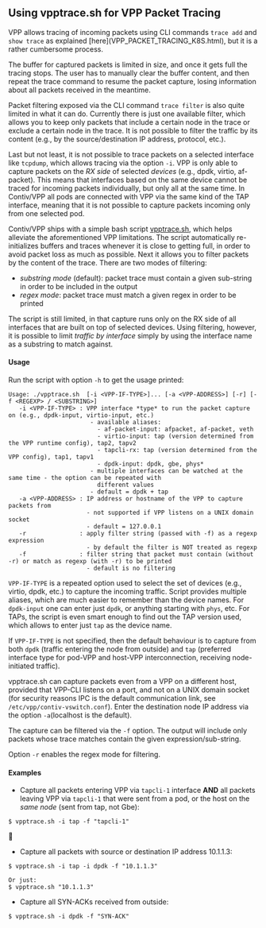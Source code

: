 ## Using vpptrace.sh for VPP Packet Tracing

VPP allows tracing of incoming packets using CLI commands `trace add` and `show trace`
as explained \[here\](VPP_PACKET_TRACING_K8S.html), but it is a rather cumbersome process.

The buffer for captured packets is limited in size, and once it gets full the tracing stops. The user has to manually clear the buffer content, and then repeat the trace command to resume the packet capture, losing information about all packets received in the meantime.

Packet filtering exposed via the CLI command `trace filter` is also quite limited in what it can do. Currently there is just one available filter, which allows you to keep only packets that include a certain node in the trace or exclude a certain node in the trace.
It is not possible to filter the traffic by its content (e.g., by the source/destination IP address, protocol, etc.).

Last but not least, it is not possible to trace packets on a selected interface
like `tcpdump`, which allows tracing via the option `-i`. VPP is only able to capture packets
on the *RX side* of selected *devices* (e.g., dpdk, virtio, af-packet). This means
that interfaces based on the same device cannot be traced for incoming packets
individually, but only all at the same time. In Contiv/VPP all pods are connected
with VPP via the same kind of the TAP interface, meaning that it is not possible to
capture packets incoming only from one selected pod.

Contiv/VPP ships with a simple bash script [vpptrace.sh](https://github.com/contiv/vpp/blob/master/scripts/vpptrace.sh),
which helps alleviate the aforementioned VPP limitations. The script automatically
re-initializes buffers and traces whenever it is close to getting full, in order to
avoid packet loss as much as possible. Next it allows you to filter packets
by the content of the trace. There are two modes of filtering:
 - *substring mode* (default): packet trace must contain a given sub-string in order to
    be included in the output
 - *regex mode*: packet trace must match a given regex in order to be printed

The script is still limited, in that capture runs only on the RX side of all interfaces that are built on top of selected devices. Using filtering, however, it is possible to limit
*traffic by interface* simply by using the interface name as a substring to match against.

#### Usage

Run the script with option `-h` to get the usage printed:
```
Usage: ./vpptrace.sh  [-i <VPP-IF-TYPE>]... [-a <VPP-ADDRESS>] [-r] [-f <REGEXP> / <SUBSTRING>]
   -i <VPP-IF-TYPE> : VPP interface *type* to run the packet capture on (e.g., dpdk-input, virtio-input, etc.)
                       - available aliases:
                         - af-packet-input: afpacket, af-packet, veth
                         - virtio-input: tap (version determined from the VPP runtime config), tap2, tapv2
                         - tapcli-rx: tap (version determined from the VPP config), tap1, tapv1
                         - dpdk-input: dpdk, gbe, phys*
                       - multiple interfaces can be watched at the same time - the option can be repeated with
                         different values
                       - default = dpdk + tap
   -a <VPP-ADDRESS> : IP address or hostname of the VPP to capture packets from
                      - not supported if VPP listens on a UNIX domain socket
                      - default = 127.0.0.1
   -r               : apply filter string (passed with -f) as a regexp expression
                      - by default the filter is NOT treated as regexp
   -f               : filter string that packet must contain (without -r) or match as regexp (with -r) to be printed
                      - default is no filtering
```

`VPP-IF-TYPE` is a repeated option used to select the set of devices (e.g., virtio, dpdk, etc.)
to capture the incoming traffic. Script provides multiple aliases, which
are much easier to remember than the device names. For `dpdk-input` one can enter
just `dpdk`, or anything starting with `phys`, etc. For TAPs, the script is even
smart enough to find out the TAP version used, which allows to enter just `tap`
as the device name.

If `VPP-IF-TYPE` is not specified, then the default behaviour is to capture from both
`dpdk` (traffic entering the node from outside) and `tap` (preferred interface type
for pod-VPP and host-VPP interconnection, receiving node-initiated traffic).

vpptrace.sh can capture packets even from a VPP on a different host, provided that
VPP-CLI listens on a port, and not on a UNIX domain socket (for security reasons IPC
is the default communication link, see `/etc/vpp/contiv-vswitch.conf`). Enter the destination
node IP address via the option `-a`(localhost is the default).

The capture can be filtered via the `-f` option. The output will include only packets
whose trace matches contain the given expression/sub-string.

Option `-r` enables the regex mode for filtering.

#### Examples

- Capture all packets entering VPP via `tapcli-1` interface **AND** all packets
   leaving VPP via `tapcli-1` that were sent from a pod, or the host on the *same node*
   (sent from tap, not Gbe):
```
$ vpptrace.sh -i tap -f "tapcli-1"
```

- Capture all packets with source or destination IP address 10.1.1.3:
```
$ vpptrace.sh -i tap -i dpdk -f "10.1.1.3"

Or just:
$ vpptrace.sh "10.1.1.3"
```

- Capture all SYN-ACKs received from outside:
```
$ vpptrace.sh -i dpdk -f "SYN-ACK"
```